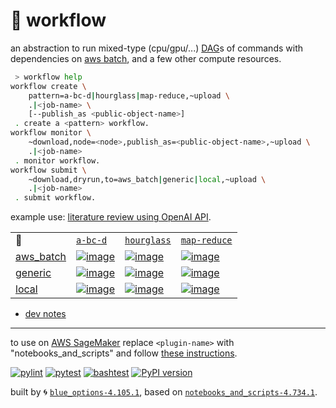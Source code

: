 # 📜 workflow

an abstraction to run mixed-type (cpu/gpu/...) [DAG](https://networkx.org/documentation/stable/reference/classes/digraph.html)s of commands with dependencies on [aws batch](https://aws.amazon.com/batch/), and a few other compute resources.

```bash
 > workflow help
workflow create \
	pattern=a-bc-d|hourglass|map-reduce,~upload \
	.|<job-name> \
	[--publish_as <public-object-name>]
 . create a <pattern> workflow.
workflow monitor \
	~download,node=<node>,publish_as=<public-object-name>,~upload \
	.|<job-name>
 . monitor workflow.
workflow submit \
	~download,dryrun,to=aws_batch|generic|local,~upload \
	.|<job-name>
 . submit workflow.
```

example use: [literature review using OpenAI API](https://github.com/kamangir/openai-commands/tree/main/openai_commands/literature_review).

|   |   |   |   |
| --- | --- | --- | --- |
| 📜 | [`a-bc-d`](./patterns/a-bc-d.dot) | [`hourglass`](./patterns/hourglass.dot) | [`map-reduce`](./patterns/map-reduce.dot) |
| [aws_batch](./runners/aws_batch.py) | [![image](https://kamangir-public.s3.ca-central-1.amazonaws.com/aws_batch-a-bc-d/workflow.gif?raw=true&random=GVCzSNaT99Vyrd2T)](https://kamangir-public.s3.ca-central-1.amazonaws.com/aws_batch-a-bc-d/workflow.gif?raw=true&random=GVCzSNaT99Vyrd2T) | [![image](https://kamangir-public.s3.ca-central-1.amazonaws.com/aws_batch-hourglass/workflow.gif?raw=true&random=Ghcystv9fBBsvLOy)](https://kamangir-public.s3.ca-central-1.amazonaws.com/aws_batch-hourglass/workflow.gif?raw=true&random=Ghcystv9fBBsvLOy) | [![image](https://kamangir-public.s3.ca-central-1.amazonaws.com/aws_batch-map-reduce/workflow.gif?raw=true&random=ggoREJw8AxSRDkbD)](https://kamangir-public.s3.ca-central-1.amazonaws.com/aws_batch-map-reduce/workflow.gif?raw=true&random=ggoREJw8AxSRDkbD) |
| [generic](./runners/generic.py) | [![image](https://kamangir-public.s3.ca-central-1.amazonaws.com/generic-a-bc-d/workflow.gif?raw=true&random=xOkwoJM8qw0JX5Vu)](https://kamangir-public.s3.ca-central-1.amazonaws.com/generic-a-bc-d/workflow.gif?raw=true&random=xOkwoJM8qw0JX5Vu) | [![image](https://kamangir-public.s3.ca-central-1.amazonaws.com/generic-hourglass/workflow.gif?raw=true&random=8ZQcIvuAiBdNv1ll)](https://kamangir-public.s3.ca-central-1.amazonaws.com/generic-hourglass/workflow.gif?raw=true&random=8ZQcIvuAiBdNv1ll) | [![image](https://kamangir-public.s3.ca-central-1.amazonaws.com/generic-map-reduce/workflow.gif?raw=true&random=s6Dx98JHKGWjGDfI)](https://kamangir-public.s3.ca-central-1.amazonaws.com/generic-map-reduce/workflow.gif?raw=true&random=s6Dx98JHKGWjGDfI) |
| [local](./runners/local.py) | [![image](https://kamangir-public.s3.ca-central-1.amazonaws.com/local-a-bc-d/workflow.gif?raw=true&random=7e2UXF9wyV9TNBzl)](https://kamangir-public.s3.ca-central-1.amazonaws.com/local-a-bc-d/workflow.gif?raw=true&random=7e2UXF9wyV9TNBzl) | [![image](https://kamangir-public.s3.ca-central-1.amazonaws.com/local-hourglass/workflow.gif?raw=true&random=ybYq3rWJionJmmHj)](https://kamangir-public.s3.ca-central-1.amazonaws.com/local-hourglass/workflow.gif?raw=true&random=ybYq3rWJionJmmHj) | [![image](https://kamangir-public.s3.ca-central-1.amazonaws.com/local-map-reduce/workflow.gif?raw=true&random=E7xYb05Jkb0a6X3y)](https://kamangir-public.s3.ca-central-1.amazonaws.com/local-map-reduce/workflow.gif?raw=true&random=E7xYb05Jkb0a6X3y) |

- [dev notes](https://arash-kamangir.medium.com/%EF%B8%8F-openai-experiments-54-e49117dc69ef)

---

to use on [AWS SageMaker](https://aws.amazon.com/sagemaker/) replace `<plugin-name>` with "notebooks_and_scripts" and follow [these instructions](https://github.com/kamangir/notebooks-and-scripts/blob/main/SageMaker.md).

[![pylint](https://github.com/kamangir/notebooks-and-scripts/actions/workflows/pylint.yml/badge.svg)](https://github.com/kamangir/notebooks-and-scripts/actions/workflows/pylint.yml) [![pytest](https://github.com/kamangir/notebooks-and-scripts/actions/workflows/pytest.yml/badge.svg)](https://github.com/kamangir/notebooks-and-scripts/actions/workflows/pytest.yml) [![bashtest](https://github.com/kamangir/notebooks-and-scripts/actions/workflows/bashtest.yml/badge.svg)](https://github.com/kamangir/notebooks-and-scripts/actions/workflows/bashtest.yml) [![PyPI version](https://img.shields.io/pypi/v/notebooks-and-scripts.svg)](https://pypi.org/project/notebooks-and-scripts/)

built by 🌀 [`blue_options-4.105.1`](https://github.com/kamangir/awesome-bash-cli), based on [`notebooks_and_scripts-4.734.1`](https://github.com/kamangir/notebooks-and-scripts).
